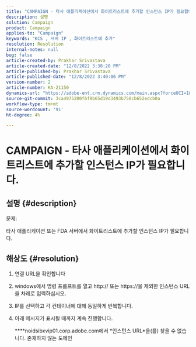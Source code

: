 ```yaml
---
title: "CAMPAIGN - 타사 애플리케이션에서 화이트리스트에 추가할 인스턴스 IP가 필요합니다."
description: 설명
solution: Campaign
product: Campaign
applies-to: "Campaign"
keywords: "KCS , 서버 IP , 화이트리스트에 추가"
resolution: Resolution
internal-notes: null
bug: false
article-created-by: Prakhar Srivastava
article-created-date: "12/8/2022 3:38:20 PM"
article-published-by: Prakhar Srivastava
article-published-date: "12/8/2022 3:40:06 PM"
version-number: 2
article-number: KA-21150
dynamics-url: "https://adobe-ent.crm.dynamics.com/main.aspx?forceUCI=1&pagetype=entityrecord&etn=knowledgearticle&id=8339b954-0e77-ed11-81aa-6045bd006b4b"
source-git-commit: 3ca4975200f6f8b65d19d3493b750cb652edcb0a
workflow-type: tm+mt
source-wordcount: '91'
ht-degree: 4%

---
```


# CAMPAIGN - 타사 애플리케이션에서 화이트리스트에 추가할 인스턴스 IP가 필요합니다.

## 설명 {#description}


문제:

타사 애플리케이션 또는 FDA 서버에서 화이트리스트에 추가할 인스턴스 IP가 필요합니다.


## 해상도 {#resolution}


1. 연결 URL을 확인합니다
2. windows에서 명령 프롬프트를 열고 http:// 또는 https://을 제외한 인스턴스 URL을 차례로 입력하십시오.
3. IP를 선택하고 각 컨테이너에 대해 동일하게 반복합니다.
4. 아래 메시지가 표시될 때까지 계속 진행합니다.

   \*\*\**noidsibxvip01.corp.adobe.com에서 \*인스턴스 URL\*을(를) 찾을 수 없습니다. 존재하지 않는 도메인

